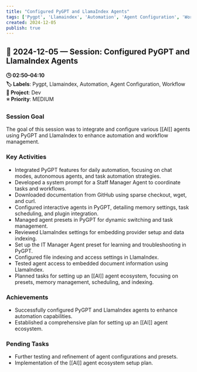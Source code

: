 ```yaml
---
title: "Configured PyGPT and LlamaIndex Agents"
tags: ['Pygpt', 'Llamaindex', 'Automation', 'Agent Configuration', 'Workflow']
created: 2024-12-05
publish: true
---
```


## 📅 2024-12-05 — Session: Configured PyGPT and LlamaIndex Agents

**🕒 02:50–04:10**  
**🏷️ Labels**: Pygpt, Llamaindex, Automation, Agent Configuration, Workflow  
**📂 Project**: Dev  
**⭐ Priority**: MEDIUM  


### Session Goal
The goal of this session was to integrate and configure various [[AI]] agents using PyGPT and LlamaIndex to enhance automation and workflow management.

### Key Activities
- Integrated PyGPT features for daily automation, focusing on chat modes, autonomous agents, and task automation strategies.
- Developed a system prompt for a Staff Manager Agent to coordinate tasks and workflows.
- Downloaded documentation from GitHub using sparse checkout, wget, and curl.
- Configured interactive agents in PyGPT, detailing memory settings, task scheduling, and plugin integration.
- Managed agent presets in PyGPT for dynamic switching and task management.
- Reviewed LlamaIndex settings for embedding provider setup and data indexing.
- Set up the IT Manager Agent preset for learning and troubleshooting in PyGPT.
- Configured file indexing and access settings in LlamaIndex.
- Tested agent access to embedded document information using LlamaIndex.
- Planned tasks for setting up an [[AI]] agent ecosystem, focusing on presets, memory management, scheduling, and indexing.

### Achievements
- Successfully configured PyGPT and LlamaIndex agents to enhance automation capabilities.
- Established a comprehensive plan for setting up an [[AI]] agent ecosystem.

### Pending Tasks
- Further testing and refinement of agent configurations and presets.
- Implementation of the [[AI]] agent ecosystem setup plan.
